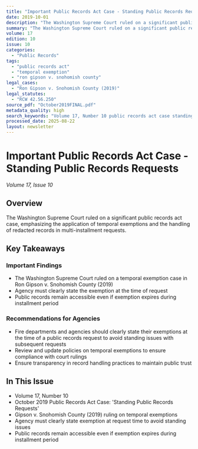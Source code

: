 ```yaml
---
title: "Important Public Records Act Case - Standing Public Records Requests"
date: 2019-10-01
description: "The Washington Supreme Court ruled on a significant public records act case, emphasizing the application of temporal exemptions and the handling of redacted records in multi-installment requests."
summary: "The Washington Supreme Court ruled on a significant public records act case, emphasizing the application of temporal exemptions and the handling of redacted records in multi-installment requests."
volume: 17
edition: 10
issue: 10
categories:
  - "Public Records"
tags:
  - "public records act"
  - "temporal exemption"
  - "ron gipson v. snohomish county"
legal_cases:
  - "Ron Gipson v. Snohomish County (2019)"
legal_statutes:
  - "RCW 42.56.250"
source_pdf: "October2019FINAL.pdf"
metadata_quality: high
search_keywords: "Volume 17, Number 10 public records act case standing public records requests Gipson Snohomish County 2019..."
processed_date: 2025-08-22
layout: newsletter
---
```


# Important Public Records Act Case - Standing Public Records Requests

*Volume 17, Issue 10*

## Overview

The Washington Supreme Court ruled on a significant public records act case, emphasizing the application of temporal exemptions and the handling of redacted records in multi-installment requests.

## Key Takeaways

### Important Findings

- The Washington Supreme Court ruled on a temporal exemption case in Ron Gipson v. Snohomish County (2019)
- Agency must clearly state the exemption at the time of request
- Public records remain accessible even if exemption expires during installment period

### Recommendations for Agencies

- Fire departments and agencies should clearly state their exemptions at the time of a public records request to avoid standing issues with subsequent requests
- Review and update policies on temporal exemptions to ensure compliance with court rulings
- Ensure transparency in record handling practices to maintain public trust

## In This Issue

- Volume 17, Number 10
- October 2019 Public Records Act Case: 'Standing Public Records Requests'
- Gipson v. Snohomish County (2019) ruling on temporal exemptions
- Agency must clearly state exemption at request time to avoid standing issues
- Public records remain accessible even if exemption expires during installment period

